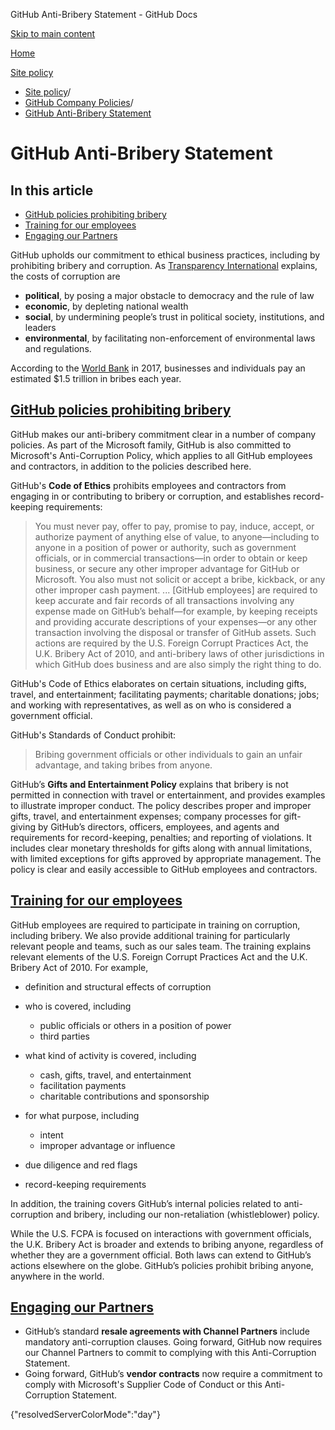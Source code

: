 GitHub Anti-Bribery Statement - GitHub Docs

[Skip to main content](#main-content)

[Home](/de)

[Site policy](/de/site-policy)

* [Site policy](/de/site-policy)/
* [GitHub Company Policies](/de/site-policy/github-company-policies)/
* [GitHub Anti-Bribery Statement](/de/site-policy/github-company-policies/github-anti-bribery-statement)

GitHub Anti-Bribery Statement
==========

In this article
----------

* [GitHub policies prohibiting bribery](#github-policies-prohibiting-bribery)
* [Training for our employees](#training-for-our-employees)
* [Engaging our Partners](#engaging-our-partners)

GitHub upholds our commitment to ethical business practices, including by prohibiting bribery and corruption. As [Transparency International](https://www.transparency.org/what-is-corruption#costs-of-corruption) explains, the costs of corruption are

* **political**, by posing a major obstacle to democracy and the rule of law
* **economic**, by depleting national wealth
* **social**, by undermining people’s trust in political society, institutions, and leaders
* **environmental**, by facilitating non-enforcement of environmental laws and regulations.

According to the [World Bank](https://www.worldbank.org/en/topic/governance/brief/anti-corruption) in 2017, businesses and individuals pay an estimated $1.5 trillion in bribes each year.

[GitHub policies prohibiting bribery](#github-policies-prohibiting-bribery)
----------

GitHub makes our anti-bribery commitment clear in a number of company policies. As part of the Microsoft family, GitHub is also committed to Microsoft's Anti-Corruption Policy, which applies to all GitHub employees and contractors, in addition to the policies described here.

GitHub's **Code of Ethics** prohibits employees and contractors from engaging in or contributing to bribery or corruption, and establishes record-keeping requirements:

>
>
> You must never pay, offer to pay, promise to pay, induce, accept, or authorize payment of anything else of value, to anyone—including to anyone in a position of power or authority, such as government officials, or in commercial transactions—in order to obtain or keep business, or secure any other improper advantage for GitHub or Microsoft. You also must not solicit or accept a bribe, kickback, or any other improper cash payment. ... [GitHub employees] are required to keep accurate and fair records of all transactions involving any expense made on GitHub’s behalf—for example, by keeping receipts and providing accurate descriptions of your expenses—or any other transaction involving the disposal or transfer of GitHub assets. Such actions are required by the U.S. Foreign Corrupt Practices Act, the U.K. Bribery Act of 2010, and anti-bribery laws of other jurisdictions in which GitHub does business and are also simply the right thing to do.
>
>

GitHub's Code of Ethics elaborates on certain situations, including gifts, travel, and entertainment; facilitating payments; charitable donations; jobs; and working with representatives, as well as on who is considered a government official.

GitHub's Standards of Conduct prohibit:

>
>
> Bribing government officials or other individuals to gain an unfair advantage, and taking bribes from anyone.
>
>

GitHub’s **Gifts and Entertainment Policy** explains that bribery is not permitted in connection with travel or entertainment, and provides examples to illustrate improper conduct. The policy describes proper and improper gifts, travel, and entertainment expenses; company processes for gift-giving by GitHub’s directors, officers, employees, and agents and requirements for record-keeping, penalties; and reporting of violations. It includes clear monetary thresholds for gifts along with annual limitations, with limited exceptions for gifts approved by appropriate management. The policy is clear and easily accessible to GitHub employees and contractors.

[Training for our employees](#training-for-our-employees)
----------

GitHub employees are required to participate in training on corruption, including bribery. We also provide additional training for particularly relevant people and teams, such as our sales team. The training explains relevant elements of the U.S. Foreign Corrupt Practices Act and the U.K. Bribery Act of 2010. For example,

* definition and structural effects of corruption
* who is covered, including
  * public officials or others in a position of power
  * third parties

* what kind of activity is covered, including
  * cash, gifts, travel, and entertainment
  * facilitation payments
  * charitable contributions and sponsorship

* for what purpose, including
  * intent
  * improper advantage or influence

* due diligence and red flags
* record-keeping requirements

In addition, the training covers GitHub’s internal policies related to anti-corruption and bribery, including our non-retaliation (whistleblower) policy.

While the U.S. FCPA is focused on interactions with government officials, the U.K. Bribery Act is broader and extends to bribing anyone, regardless of whether they are a government official. Both laws can extend to GitHub’s actions elsewhere on the globe. GitHub’s policies prohibit bribing anyone, anywhere in the world.

[Engaging our Partners](#engaging-our-partners)
----------

* GitHub’s standard **resale agreements with Channel Partners** include mandatory anti-corruption clauses. Going forward, GitHub now requires our Channel Partners to commit to complying with this Anti-Corruption Statement.
* Going forward, GitHub’s **vendor contracts** now require a commitment to comply with Microsoft's Supplier Code of Conduct or this Anti-Corruption Statement.

{"resolvedServerColorMode":"day"}
